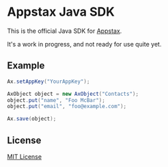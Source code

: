 # Appstax Java SDK

This is the official Java SDK for [Appstax](https://appstax.com).

It's a work in progress, and not ready for use quite yet.

## Example

```java
Ax.setAppKey("YourAppKey");

AxObject object = new AxObject("Contacts");
object.put("name", "Foo McBar");
object.put("email", "foo@example.com");

Ax.save(object);
```

## License

[MIT License](LICENSE)

